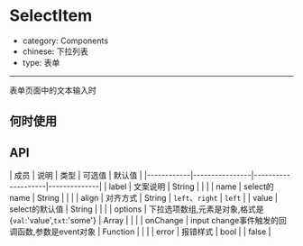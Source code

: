 # SelectItem

- category: Components
- chinese: 下拉列表
- type: 表单

---

表单页面中的文本输入时

## 何时使用



## API


| 成员        | 说明           | 类型       | 可选值        | 默认值       |
|------------|----------------|--------------------|--------------|
| label    | 文案说明        | String |   |  |
| name    | select的name        | String |  |   |
| align    | 对齐方式        | String | `left`、`right` | `left`  |
| value    | select的默认值        | String | |    |
| options    | 下拉选项数组,元素是对象,格式是{`val`:'value',`txt`:'some'}        | Array | |    |
| onChange    | input change事件触发的回调函数,参数是event对象 | Function | |    |
| error       | 报错样式        | bool | |  false  |